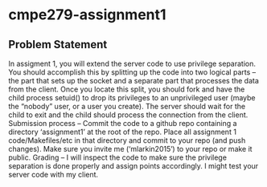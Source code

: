# cmpe279-assignment1
Problem Statement
-----------------
In assigment 1, you will extend the server code to use privilege separation. You should accomplish this by 
splitting up the code into two logical parts – the part that sets up the socket and a separate part that 
processes the data from the client. Once you locate this split, you should fork and have the child process 
setuid() to drop its privileges to an unprivileged user (maybe the “nobody” user, or a user you create). The 
server should wait for the child to exit and the child should process the connection from the client.
Submission process – Commit the code to a github repo containing a directory ‘assignment1’ at the root of 
the repo. Place all assignment 1 code/Makefiles/etc in that directory and commit to your repo (and push 
changes). Make sure you invite me (‘mlarkin2015’) to your repo or make it public.
Grading – I will inspect the code to make sure the privilege separation is done properly and assign points 
accordingly. I might test your server code with my client.
